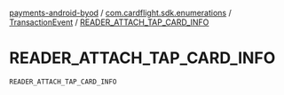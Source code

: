 [payments-android-byod](../../index.md) / [com.cardflight.sdk.enumerations](../index.md) / [TransactionEvent](index.md) / [READER_ATTACH_TAP_CARD_INFO](./-r-e-a-d-e-r_-a-t-t-a-c-h_-t-a-p_-c-a-r-d_-i-n-f-o.md)

# READER_ATTACH_TAP_CARD_INFO

`READER_ATTACH_TAP_CARD_INFO`